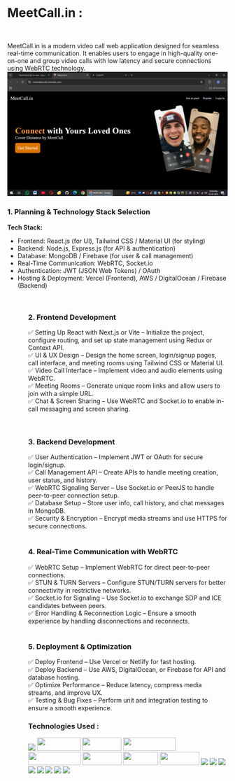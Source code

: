 <h1><b>MeetCall.in : </b></h1>
<br>

MeetCall.in is a modern video call web application designed for seamless real-time communication. It enables users to engage in high-quality one-on-one and group video calls with low latency and secure connections using WebRTC technology.
<br>
<img src="frontend/public/main.png"  alt="mainPage" >

<h3>1. Planning & Technology Stack Selection </h3>
<b>Tech Stack:</b><br>
<ul>
  <li>Frontend: React.js (for UI), Tailwind CSS / Material UI (for styling)</li>
  <li>Backend: Node.js, Express.js (for API & authentication)</li>
  <li>Database: MongoDB / Firebase (for user & call management)</li>
  <li>Real-Time Communication: WebRTC, Socket.io</li>
  <li>Authentication: JWT (JSON Web Tokens) / OAuth</li>
  <li>Hosting & Deployment: Vercel (Frontend), AWS / DigitalOcean / Firebase (Backend)</li>
<ul>

<br>
<h3>2. Frontend Development</h3> 
✅ Setting Up React with Next.js or Vite – Initialize the project, configure routing, and set up state management using Redux or Context API.<br>
✅ UI & UX Design – Design the home screen, login/signup pages, call interface, and meeting rooms using Tailwind CSS or Material UI.<br>
✅ Video Call Interface – Implement video and audio elements using WebRTC.<br>
✅ Meeting Rooms – Generate unique room links and allow users to join with a simple URL.<br>
✅ Chat & Screen Sharing – Use WebRTC and Socket.io to enable in-call messaging and screen sharing.<br>

<br>
<br>
<h3>3. Backend Development</h3> 
✅ User Authentication – Implement JWT or OAuth for secure login/signup.<br>
✅ Call Management API – Create APIs to handle meeting creation, user status, and history.<br>
✅ WebRTC Signaling Server – Use Socket.io or PeerJS to handle peer-to-peer connection setup.<br>
✅ Database Setup – Store user info, call history, and chat messages in MongoDB.<br>
✅ Security & Encryption – Encrypt media streams and use HTTPS for secure connections.<br>
<br>
<h3>4. Real-Time Communication with WebRTC </h3>
✅ WebRTC Setup – Implement WebRTC for direct peer-to-peer connections.<br>
✅ STUN & TURN Servers – Configure STUN/TURN servers for better connectivity in restrictive networks.<br>
✅ Socket.io for Signaling – Use Socket.io to exchange SDP and ICE candidates between peers.<br>
✅ Error Handling & Reconnection Logic – Ensure a smooth experience by handling disconnections and reconnects.<br>
<br>
<h3>5. Deployment & Optimization</h3>
✅ Deploy Frontend – Use Vercel or Netlify for fast hosting.<br>
✅ Deploy Backend – Use AWS, DigitalOcean, or Firebase for API and database hosting.<br>
✅ Optimize Performance – Reduce latency, compress media streams, and improve UX.<br>
✅ Testing & Bug Fixes – Perform unit and integration testing to ensure a smooth experience.<br>

<h3>Technologies Used : </h3>
<span> <img src="https://camo.githubusercontent.com/e3aef779877ecfad97fc1e213d3c449a685e6766c0c7fdca210802d4a1f59302/68747470733a2f2f696d672e736869656c64732e696f2f62616467652f536f636b65742e696f2d626c61636b3f7374796c653d666f722d7468652d6261646765266c6f676f3d736f636b65742e696f266261646765436f6c6f723d303130313031"></span>
<span><img src="https://img.shields.io/badge/-HTML5-E34F26?style=flat-square&logo=html5&logoColor=white" height="30px" width="100px"></span>
<span><img src="https://img.shields.io/badge/-CSS3-1572B6?style=flat-square&logo=css3" height="30px" width="90px" ></span>
<span><img src="https://img.shields.io/badge/Tailwind_CSS-e164e3?style=flat-square&logo=tailwindcss&logoColor=white" height="30px" width="120px" ></span>
<span><img src="https://img.shields.io/badge/RESTFULL_API--eeff6e?style=flat-square"
" height="30px" width="120px" ></span>
<span><img src="https://img.shields.io/badge/-MATERIAL_UI-ff6e6e?style=flat-square" height="30px" width="90px" ></span>
<span><img src="https://img.shields.io/badge/-RENDER-f23400?style=flat-square" height="30px" width="80px" ></span>
<span><img src="https://img.shields.io/badge/-JavaScript-black?style=flat-square&logo=javascript" height="30px" width="90px"></span>
<span><img src="https://camo.githubusercontent.com/84e0999fa027dedfb31a169d54da33fd98f9691c0b3aba4687a0e0a64cede44d/68747470733a2f2f696d672e736869656c64732e696f2f62616467652f6d7973716c2d2532333030662e7376673f7374796c653d666f722d7468652d6261646765266c6f676f3d6d7973716c266c6f676f436f6c6f723d7768697465"></span>
<span><img src="https://camo.githubusercontent.com/ec9b2bbaccf6915a29050ce24c10cd9b481b0c41b0bf5194add3e69f49a9be3c/68747470733a2f2f696d672e736869656c64732e696f2f62616467652f4d6f6e676f44422d2532333465613934622e7376673f7374796c653d666f722d7468652d6261646765266c6f676f3d6d6f6e676f6462266c6f676f436f6c6f723d7768697465"></span>
<span><img src="https://camo.githubusercontent.com/e01b1cfdcc52e26519db194c2a7b4b93eafe7a614a0dab69cfe967864a8f1119/68747470733a2f2f696d672e736869656c64732e696f2f62616467652f657870726573732e6a732d2532333430346435392e7376673f7374796c653d666f722d7468652d6261646765266c6f676f3d65787072657373266c6f676f436f6c6f723d253233363144414642"></span>
<span><img src="https://camo.githubusercontent.com/0d7ef95b10e93801a3bd8637bec636064d518a4c73366504ed50b04cf32a5727/68747470733a2f2f696d672e736869656c64732e696f2f62616467652f626f6f7473747261702d2532333536334437432e7376673f7374796c653d666f722d7468652d6261646765266c6f676f3d626f6f747374726170266c6f676f436f6c6f723d7768697465"></span>
<span><img src="https://camo.githubusercontent.com/8477a50d7210f0f3bf15fbe5b44809296b75f2101a2927818599d72c8ea72cef/68747470733a2f2f696d672e736869656c64732e696f2f62616467652f6e6f64652e6a732d3644413535463f7374796c653d666f722d7468652d6261646765266c6f676f3d6e6f64652e6a73266c6f676f436f6c6f723d7768697465"></span>
<span>
<span><img src="https://camo.githubusercontent.com/f93e05694a6f01f2f6a37713a454a942442a5ff2b33083891096a6f7e57842f8/68747470733a2f2f696d672e736869656c64732e696f2f62616467652f72656163742d2532333230323332612e7376673f7374796c653d666f722d7468652d6261646765266c6f676f3d7265616374266c6f676f436f6c6f723d253233363144414642"></span>
<span><img src="https://camo.githubusercontent.com/fd00f5fb76a02f6093a50142c52193fa6353f4a1b5199827c57cbe99d611b532/68747470733a2f2f696d672e736869656c64732e696f2f62616467652f4e504d2d2532334342333833372e7376673f7374796c653d666f722d7468652d6261646765266c6f676f3d6e706d266c6f676f436f6c6f723d7768697465"></span>
<span><img src="https://camo.githubusercontent.com/96edfbc58b60eada4599e396a5fc8dacd315cbb7dfcea55722c81da49fd6e26f/68747470733a2f2f696d672e736869656c64732e696f2f62616467652f4d6963726f736f667425323053514c2532305365727665722d4343323932373f7374796c653d666f722d7468652d6261646765266c6f676f3d6d6963726f736f667425323073716c253230736572766572266c6f676f436f6c6f723d7768697465"></span>



